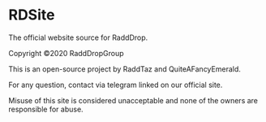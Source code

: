 # RDSite
 The official website source for RaddDrop.
 
 Copyright ©2020 RaddDropGroup
 
 This is an open-source project by RaddTaz and QuiteAFancyEmerald.

 For any question, contact via telegram linked on our official site.

 Misuse of this site is considered unacceptable and none of the owners are responsible for abuse.
